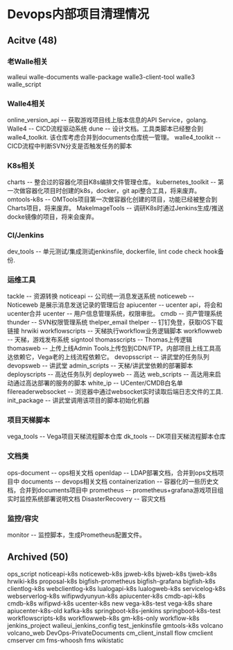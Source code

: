 # Devops内部项目清理情况

## Acitve (48)

### 老Walle相关

walleui
walle-documents
walle-package
walle3-client-tool
walle3
walle_script

### Walle4相关

online_version_api -- 获取游戏项目线上版本信息的API Service，golang.
Walle4 -- CICD流程驱动系统
dune -- 设计文档。工具类脚本已经整合到walle4_toolkit. 该仓库考虑合并到documents仓库统一管理。
walle4_toolkit -- CICD流程中判断SVN分支是否触发任务的脚本

### K8s相关

charts -- 整合过的容器化项目K8s编排文件管理仓库。
kubernetes_toolkit -- 第一次做容器化项目时创建的k8s，docker，git api整合工具，将来废弃。
omtools-k8s -- OMTools项目第一次做容器化创建的项目，功能已经被整合到Charts项目，将来废弃。
MakeImageTools -- 调研K8s时通过Jenkins生成/推送docke镜像的项目，将来会废弃。

### CI/Jenkins

dev_tools -- 单元测试/集成测试jenkinsfile, dockerfile, lint code check hook备份.

### 运维工具

tackle -- 资源转换
noticeapi -- 公司统一消息发送系统
noticeweb -- Noticeweb 是展示消息发送记录的管理后台
apiucenter -- ucenter api，将会和ucenter合并
ucenter -- 用户信息管理系统，权限审批。
cmdb -- 资产管理系统
thunder -- SVN权限管理系统
thelper_email
thelper -- 钉钉免登，获取iOS下载链接
hrwiki
workflowscripts -- 天梯执行workflow业务逻辑脚本
workflowweb -- 天梯，游戏发布系统
signtool
thomasscripts -- Thomas上传逻辑
thomasweb -- 上传上线Admin Tools上传包到CDN/FTP。内部项目上线工具高达依赖它，Vega老的上线流程依赖它。
devopsscript -- 讲武堂的任务队列
devopsweb -- 讲武堂
admin_scripts -- 天梯/讲武堂依赖的部署脚本
deployscripts -- 高达任务队列
deployweb -- 高达
web_scripts -- 高达用来启动通过高达部署的服务的脚本
white_ip -- UCenter/CMDB白名单
filereaderwebsocket -- 浏览器中通过websocket实时读取后端日志文件的工具.
init_package -- 讲武堂调用该项目的脚本初始化机器


### 项目天梯脚本

vega_tools -- Vega项目天梯流程脚本仓库
dk_tools -- DK项目天梯流程脚本仓库

### 文档类

ops-document -- ops相关文档
openldap -- LDAP部署文档，合并到ops文档项目中
documents -- devops相关文档
containerization -- 容器化的一些历史文档，合并到documents项目中
prometheus -- prometheus+grafana游戏项目组实时监控系统部署说明文档
DisasterRecovery -- 容灾文档

### 监控/容灾

monitor -- 监控脚本，生成Prometheus配置文件。

## Archived (50)

ops_script
noticeapi-k8s
noticeweb-k8s
jpweb-k8s
bjweb-k8s
tjweb-k8s
hrwiki-k8s
proposal-k8s
bigfish-prometheus
bigfish-grafana
bigfish-k8s
clientlog-k8s
webclientlog-k8s
lualogapi-k8s
lualogweb-k8s
servicelog-k8s
webserverlog-k8s
wifipwdyunyun-k8s
apiucenter-k8s
cmdb-api-k8s
cmdb-k8s
wifipwd-k8s
ucenter-k8s
new
vega-k8s-test
vega-k8s
share
apiucenter-k8s-old
kafka-k8s
springboot-k8s-jenkins
springboot-k8s-test
workflowscripts-k8s
workflowweb-k8s
gm-k8s-only
workflow-k8s
jenkins_project
walleui_jenkins_config
test_jenkinsfile
gmtools-k8s
volcano
volcano_web
DevOps-PrivateDocuments
cm_client_install
flow
cmclient
cmserver
cm
fms-whoosh
fms
wikistatic
